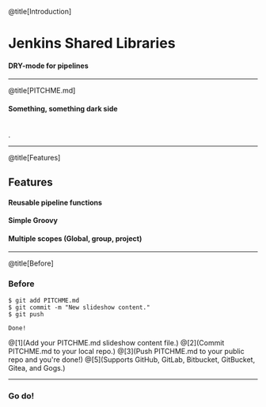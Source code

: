 @title[Introduction]

# Jenkins Shared Libraries

#### DRY-mode for pipelines

---

@title[PITCHME.md]

#### Something, something dark side
<br>
<span class="aside">.</span>

---

@title[Features]

## <span class="gold">Features</span>

#### Reusable pipeline functions
#### Simple Groovy 
#### Multiple scopes (Global, group, project)

---

@title[Before]

### <span class="gold">Before</span>

```shell
$ git add PITCHME.md
$ git commit -m "New slideshow content."
$ git push

Done!
```

@[1](Add your PITCHME.md slideshow content file.)
@[2](Commit PITCHME.md to your local repo.)
@[3](Push PITCHME.md to your public repo and you're done!)
@[5](Supports GitHub, GitLab, Bitbucket, GitBucket, Gitea, and Gogs.)

---

### Go do!